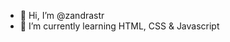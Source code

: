 - 👋 Hi, I’m @zandrastr
- 🌱 I’m currently learning HTML, CSS & Javascript

<!---
zandrastr/zandrastr is a ✨ special ✨ repository because its `README.md` (this file) appears on your GitHub profile.
You can click the Preview link to take a look at your changes.
--->
